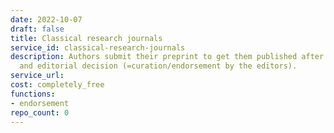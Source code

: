 ```yaml
---
date: 2022-10-07
draft: false
title: Classical research journals
service_id: classical-research-journals
description: Authors submit their preprint to get them published after peer-review
  and editorial decision (=curation/endorsement by the editors).
service_url:
cost: completely_free
functions:
- endorsement
repo_count: 0
---
```



